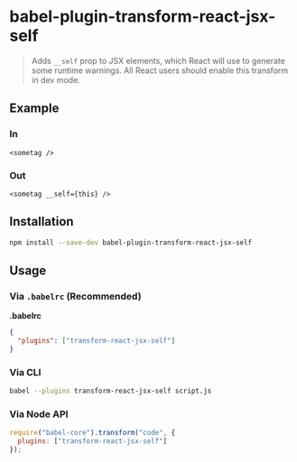 # babel-plugin-transform-react-jsx-self

> Adds `__self` prop to JSX elements, which React will use to generate some runtime warnings.  All React users should enable this transform in dev mode.

## Example

### In

```
<sometag />
```

### Out

```
<sometag __self={this} />
```

## Installation

```sh
npm install --save-dev babel-plugin-transform-react-jsx-self
```

## Usage

### Via `.babelrc` (Recommended)

**.babelrc**

```json
{
  "plugins": ["transform-react-jsx-self"]
}
```

### Via CLI

```sh
babel --plugins transform-react-jsx-self script.js
```

### Via Node API

```javascript
require("babel-core").transform("code", {
  plugins: ["transform-react-jsx-self"]
});
```
